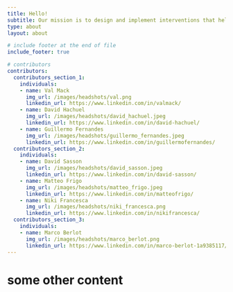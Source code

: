 ```yaml
---
title: Hello!
subtitle: Our mission is to design and implement interventions that help "flatten the curve" during the SARS-CoV-2 pandemic.
type: about
layout: about

# include footer at the end of file
include_footer: true

# contributors
contributors:
  contributors_section_1:
    individuals:
    - name: Val Mack
      img_url: /images/headshots/val.png
      linkedin_url: https://www.linkedin.com/in/valmack/
    - name: David Hachuel
      img_url: /images/headshots/david_hachuel.jpeg
      linkedin_url: https://www.linkedin.com/in/david-hachuel/
    - name: Guillermo Fernandes
      img_url: /images/headshots/guillermo_fernandes.jpeg
      linkedin_url: https://www.linkedin.com/in/guillermofernandes/
  contributors_section_2:
    individuals:
    - name: David Sasson
      img_url: /images/headshots/david_sasson.jpeg
      linkedin_url: https://www.linkedin.com/in/david-sasson/
    - name: Matteo Frigo
      img_url: /images/headshots/matteo_frigo.jpeg
      linkedin_url: https://www.linkedin.com/in/matteofrigo/
    - name: Niki Francesca
      img_url: /images/headshots/niki_francesca.png
      linkedin_url: https://www.linkedin.com/in/nikifrancesca/
  contributors_section_3:
    individuals:
    - name: Marco Berlot
      img_url: /images/headshots/marco_berlot.png
      linkedin_url: https://www.linkedin.com/in/marco-berlot-1a9385117/
---
```


# some other content
